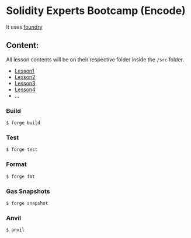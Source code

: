 # Solidity Experts Bootcamp (Encode)

It uses [foundry](https://book.getfoundry.sh/)

## Content:

 All lesson contents will be on their respective folder inside the `/src` folder. 
   - [Lesson1](https://github.com/clauBv23/solidityExpertBootcamp/tree/main/src/lesson1)
   - [Lesson2](https://github.com/clauBv23/solidityExpertBootcamp/tree/main/src/lesson2)
   - [Lesson3](https://github.com/clauBv23/solidityExpertBootcamp/tree/main/src/lesson3)
   - [Lesson4](https://github.com/clauBv23/solidityExpertBootcamp/tree/main/src/lesson4)
   - ...

### Build

```shell
$ forge build
```

### Test

```shell
$ forge test
```

### Format

```shell
$ forge fmt
```

### Gas Snapshots

```shell
$ forge snapshot
```

### Anvil

```shell
$ anvil
```
